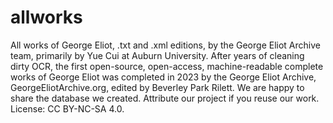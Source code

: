 # allworks
All works of George Eliot, .txt and .xml editions, by the George Eliot Archive team, primarily by Yue Cui at Auburn University. 
After years of cleaning dirty OCR, the first open-source, open-access, machine-readable complete works of George Eliot was completed in 2023 by the George Eliot Archive, GeorgeEliotArchive.org, edited by Beverley Park Rilett.  We are happy to share the database we created. Attribute our project if you reuse our work. License: CC BY-NC-SA 4.0. 
